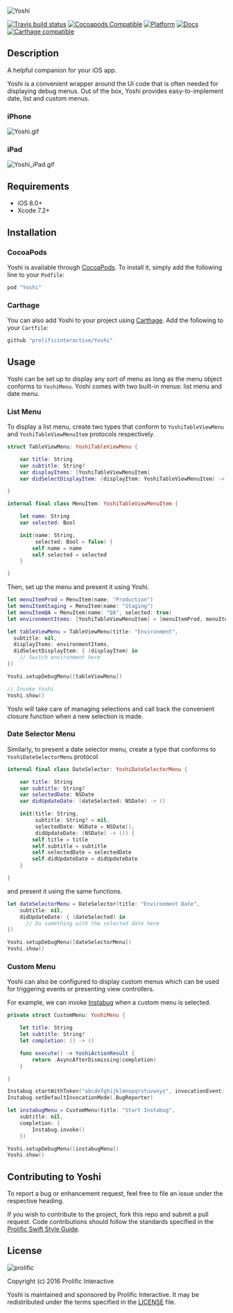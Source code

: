 ![Yoshi](Images/Yoshi_logo.jpg)

[![Travis build status](https://img.shields.io/travis/prolificinteractive/Yoshi.svg?style=flat-square)](https://travis-ci.org/prolificinteractive/Yoshi)
[![Cocoapods Compatible](https://img.shields.io/cocoapods/v/Yoshi.svg?style=flat-square)](https://img.shields.io/cocoapods/v/Yoshi.svg)
[![Platform](https://img.shields.io/cocoapods/p/Yoshi.svg?style=flat-square)](http://cocoadocs.org/docsets/Yoshi)
[![Docs](https://img.shields.io/cocoapods/metrics/doc-percent/Yoshi.svg?style=flat-square)](http://cocoadocs.org/docsets/Yoshi)
[![Carthage compatible](https://img.shields.io/badge/Carthage-compatible-4BC51D.svg?style=flat)](https://github.com/Carthage/Carthage)

## Description

A helpful companion for your iOS app.

Yoshi is a convenient wrapper around the UI code that is often needed for displaying debug menus. Out of the box, Yoshi provides easy-to-implement date, list and custom menus.

### iPhone
![Yoshi.gif](Images/Yoshi.gif)

### iPad
![Yoshi_iPad.gif](Images/Yoshi_iPad.gif)

## Requirements

* iOS 8.0+
* Xcode 7.2+

## Installation

### CocoaPods
Yoshi is available through [CocoaPods](http://cocoapods.org). To install
it, simply add the following line to your `Podfile`:

```ruby
pod "Yoshi"
```

### Carthage
You can also add Yoshi to your project using [Carthage](https://github.com/Carthage/Carthage). Add the following to your `Cartfile`:

```ruby
github "prolificinteractive/Yoshi"
```

## Usage

Yoshi can be set up to display any sort of menu as long as the menu object conforms to `YoshiMenu`. Yoshi comes with two built-in menus: list menu and date menu.

### List Menu

To display a list menu, create two types that conform to `YoshiTableViewMenu` and `YoshiTableViewMenuItem` protocols respectively.

```swift
struct TableViewMenu: YoshiTableViewMenu {

    var title: String
    var subtitle: String?
    var displayItems: [YoshiTableViewMenuItem]
    var didSelectDisplayItem: (displayItem: YoshiTableViewMenuItem) -> ()

}

internal final class MenuItem: YoshiTableViewMenuItem {

    let name: String
    var selected: Bool

    init(name: String,
         selected: Bool = false) {
        self.name = name
        self.selected = selected
    }

}
```

Then, set up the menu and present it using Yoshi.

```swift
let menuItemProd = MenuItem(name: "Production")
let menuItemStaging = MenuItem(name: "Staging")
let menuItemQA = MenuItem(name: "QA", selected: true)
let environmentItems: [YoshiTableViewMenuItem] = [menuItemProd, menuItemStaging, menuItemQA]

let tableViewMenu = TableViewMenu(title: "Environment",
  subtitle: nil,
  displayItems: environmentItems,
  didSelectDisplayItem: { (displayItem) in
    // Switch environment here
})

Yoshi.setupDebugMenu([tableViewMenu])

// Invoke Yoshi
Yoshi.show()
```

Yoshi will take care of managing selections and call back the convenient closure function when a new selection is made.

### Date Selector Menu

Similarly, to present a date selector menu, create a type that conforms to `YoshiDateSelectorMenu` protocol

```swift
internal final class DateSelector: YoshiDateSelectorMenu {

    var title: String
    var subtitle: String?
    var selectedDate: NSDate
    var didUpdateDate: (dateSelected: NSDate) -> ()

    init(title: String,
         subtitle: String? = nil,
         selectedDate: NSDate = NSDate(),
         didUpdateDate: (NSDate) -> ()) {
        self.title = title
        self.subtitle = subtitle
        self.selectedDate = selectedDate
        self.didUpdateDate = didUpdateDate
    }

}
```

and present it using the same functions.

```swift
let dateSelectorMenu = DateSelector(title: "Environment Date",
    subtitle: nil,
    didUpdateDate: { (dateSelected) in
      // Do something with the selected date here
})

Yoshi.setupDebugMenu([dateSelectorMenu])
Yoshi.show()
```

### Custom Menu

Yoshi can also be configured to display custom menus which can be used for triggering events or presenting view controllers.

For example, we can invoke [Instabug](https://instabug.com) when a custom menu is selected.

```swift
private struct CustomMenu: YoshiMenu {

    let title: String
    let subtitle: String?
    let completion: () -> ()

    func execute() -> YoshiActionResult {
        return .AsyncAfterDismissing(completion)
    }

}

Instabug.startWithToken("abcdefghijklmnopqrstuvwxyz", invocationEvent: .None)
Instabug.setDefaultInvocationMode(.BugReporter)

let instabugMenu = CustomMenu(title: "Start Instabug",
    subtitle: nil,
    completion: {
        Instabug.invoke()
    })

Yoshi.setupDebugMenu([instabugMenu])
Yoshi.show()
```

## Contributing to Yoshi

To report a bug or enhancement request, feel free to file an issue under the respective heading.

If you wish to contribute to the project, fork this repo and submit a pull request. Code contributions should follow the standards specified in the [Prolific Swift Style Guide](https://github.com/prolificinteractive/swift-style-guide).

## License

![prolific](https://s3.amazonaws.com/prolificsitestaging/logos/Prolific_Logo_Full_Color.png)

Copyright (c) 2016 Prolific Interactive

Yoshi is maintained and sponsored by Prolific Interactive. It may be redistributed under the terms specified in the [LICENSE] file.

[LICENSE]: ./LICENSE
